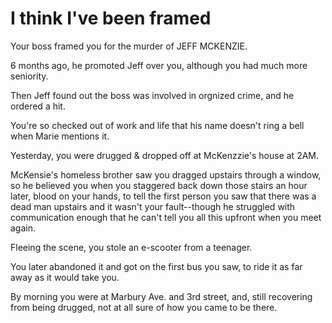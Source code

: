 # I think I've been framed
Your boss framed you for the murder of JEFF MCKENZIE.

6 months ago, he promoted Jeff over you, although you had much more seniority.

Then Jeff found out the boss was involved in orgnized crime, and he ordered a hit.

You're so checked out of work and life that his name doesn't ring a bell when Marie
mentions it.

Yesterday, you were drugged & dropped off at McKenzzie's house at 2AM.

McKensie's homeless brother saw you dragged upstairs through a window, so he believed
you when you staggered back down those stairs an hour later, blood on your hands, to
tell the first person you saw that there was a dead man upstairs and it wasn't your
fault--though he struggled with communication enough that he can't tell you all this
upfront when you meet again.

Fleeing the scene, you stole an e-scooter from a teenager.

You later abandoned it and got on the first bus you saw, to ride it as far away as
it would take you.

By morning you were at Marbury Ave. and 3rd street, and, still recovering from being
drugged, not at all sure of how you came to be there.
